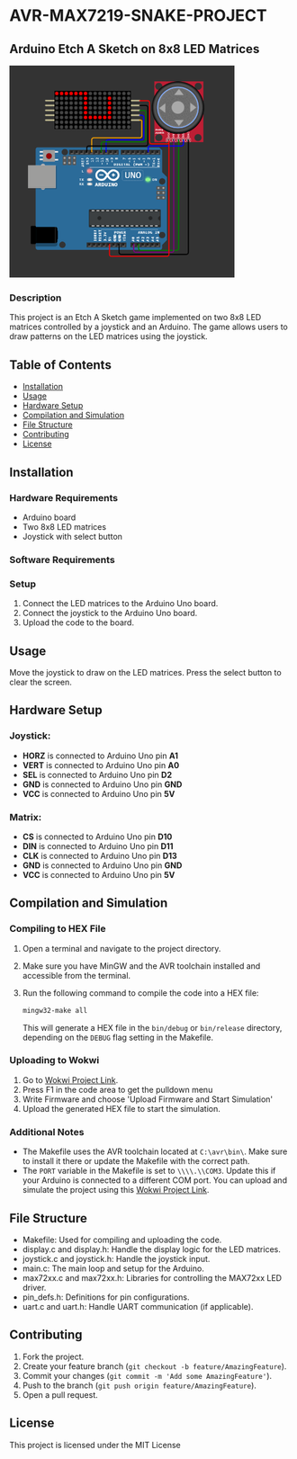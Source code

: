 # AVR-MAX7219-SNAKE-PROJECT
## Arduino Etch A Sketch on 8x8 LED Matrices
<img src="./setup/Setup.PNG" alt="Project Image" width="400"/>

### Description
This project is an Etch A Sketch game implemented on two 8x8 LED matrices controlled by a joystick and an Arduino. The game allows users to draw patterns on the LED matrices using the joystick.

## Table of Contents

- [Installation](#installation)
- [Usage](#usage)
- [Hardware Setup](#hardware-setup)
- [Compilation and Simulation](#compilation-and-simulation)
- [File Structure](#file-structure)
- [Contributing](#contributing)
- [License](#license)

## Installation

### Hardware Requirements
- Arduino board
- Two 8x8 LED matrices
- Joystick with select button

### Software Requirements


### Setup
1. Connect the LED matrices to the Arduino Uno board.
2. Connect the joystick to the Arduino Uno board.
3. Upload the code to the board.

## Usage
Move the joystick to draw on the LED matrices. Press the select button to clear the screen.

## Hardware Setup

### Joystick:
- **HORZ** is connected to Arduino Uno pin **A1**
- **VERT** is connected to Arduino Uno pin **A0**
- **SEL** is connected to Arduino Uno pin **D2**
- **GND** is connected to Arduino Uno pin **GND**
- **VCC** is connected to Arduino Uno pin **5V**

### Matrix:
- **CS** is connected to Arduino Uno pin **D10**
- **DIN** is connected to Arduino Uno pin **D11**
- **CLK** is connected to Arduino Uno pin **D13**
- **GND** is connected to Arduino Uno pin **GND**
- **VCC** is connected to Arduino Uno pin **5V**

## Compilation and Simulation

### Compiling to HEX File

1. Open a terminal and navigate to the project directory.
2. Make sure you have MinGW and the AVR toolchain installed and accessible from the terminal.
3. Run the following command to compile the code into a HEX file:

    ```bash
    mingw32-make all
    ```

    This will generate a HEX file in the `bin/debug` or `bin/release` directory, depending on the `DEBUG` flag setting in the Makefile.

### Uploading to Wokwi

1. Go to [Wokwi Project Link](https://wokwi.com/projects/296234816685212169).
2. Press F1 in the code area to get the pulldown menu
3. Write Firmware and choose 'Upload Firmware and Start Simulation'
4. Upload the generated HEX file to start the simulation.

### Additional Notes

- The Makefile uses the AVR toolchain located at `C:\avr\bin\`. Make sure to install it there or update the Makefile with the correct path.
- The `PORT` variable in the Makefile is set to `\\\\.\\COM3`. Update this if your Arduino is connected to a different COM port.
You can upload and simulate the project using this [Wokwi Project Link](https://wokwi.com/projects/296234816685212169).

## File Structure
* Makefile: Used for compiling and uploading the code.
* display.c and display.h: Handle the display logic for the LED matrices.
* joystick.c and joystick.h: Handle the joystick input.
* main.c: The main loop and setup for the Arduino.
* max72xx.c and max72xx.h: Libraries for controlling the MAX72xx LED driver.
* pin_defs.h: Definitions for pin configurations.
* uart.c and uart.h: Handle UART communication (if applicable).

## Contributing

1. Fork the project.
2. Create your feature branch (`git checkout -b feature/AmazingFeature`).
3. Commit your changes (`git commit -m 'Add some AmazingFeature'`).
4. Push to the branch (`git push origin feature/AmazingFeature`).
5. Open a pull request.

## License

This project is licensed under the MIT License
